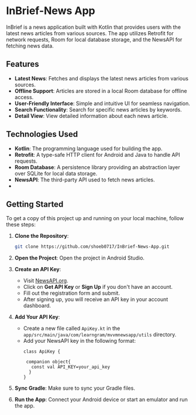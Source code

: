 # InBrief-News App

InBrief is a news application built with Kotlin that provides users with the latest news articles from various sources. The app utilizes Retrofit for network requests, Room for local database storage, and the NewsAPI for fetching news data.

## Features

- **Latest News**: Fetches and displays the latest news articles from various sources.
- **Offline Support**: Articles are stored in a local Room database for offline access.
- **User-Friendly Interface**: Simple and intuitive UI for seamless navigation.
- **Search Functionality**: Search for specific news articles by keywords.
- **Detail View**: View detailed information about each news article.

## Technologies Used

- **Kotlin**: The programming language used for building the app.
- **Retrofit**: A type-safe HTTP client for Android and Java to handle API requests.
- **Room Database**: A persistence library providing an abstraction layer over SQLite for local data storage.
- **NewsAPI**: The third-party API used to fetch news articles.
- 
## Getting Started

To get a copy of this project up and running on your local machine, follow these steps:

1. **Clone the Repository**:
   ```bash
   git clone https://github.com/shoeb0717/InBrief-News-App.git

2. **Open the Project**: Open the project in Android Studio.

3. **Create an API Key**:
   - Visit [NewsAPI.org](https://newsapi.org/).
   - Click on **Get API Key** or **Sign Up** if you don't have an account.
   - Fill out the registration form and submit.
   - After signing up, you will receive an API key in your account dashboard.

4. **Add Your API Key**:
   - Create a new file called `ApiKey.kt` in the `app/src/main/java/com/learngram/mvvmnewsapp/utils` directory.
   - Add your NewsAPI key in the following format:
     ```
     class ApiKey {

      companion object{
        const val API_KEY=your_api_key
       }
     }
     ```

5. **Sync Gradle**: Make sure to sync your Gradle files.

6. **Run the App**: Connect your Android device or start an emulator and run the app.
